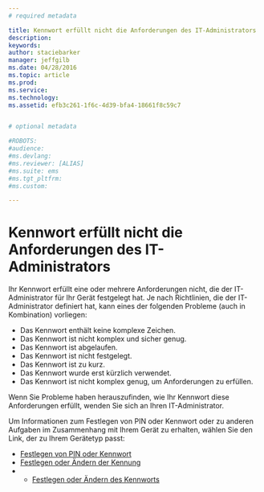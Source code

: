 ```yaml
---
# required metadata

title: Kennwort erfüllt nicht die Anforderungen des IT-Administrators | Microsoft Intune
description:
keywords:
author: staciebarker
manager: jeffgilb
ms.date: 04/28/2016
ms.topic: article
ms.prod:
ms.service:
ms.technology:
ms.assetid: efb3c261-1f6c-4d39-bfa4-18661f8c59c7


# optional metadata

#ROBOTS:
#audience:
#ms.devlang:
#ms.reviewer: [ALIAS]
#ms.suite: ems
#ms.tgt_pltfrm:
#ms.custom:

---
```


# Kennwort erfüllt nicht die Anforderungen des IT-Administrators

Ihr Kennwort erfüllt eine oder mehrere Anforderungen nicht, die der IT-Administrator für Ihr Gerät festgelegt hat. Je nach Richtlinien, die der IT-Administrator definiert hat, kann eines der folgenden Probleme (auch in Kombination) vorliegen:

- Das Kennwort enthält keine komplexe Zeichen.
- Das Kennwort ist nicht komplex und sicher genug.
- Das Kennwort ist abgelaufen.
- Das Kennwort ist nicht festgelegt.
- Das Kennwort ist zu kurz.
- Das Kennwort wurde erst kürzlich verwendet.
- Das Kennwort ist nicht komplex genug, um Anforderungen zu erfüllen.

Wenn Sie Probleme haben herauszufinden, wie Ihr Kennwort diese Anforderungen erfüllt, wenden Sie sich an Ihren IT-Administrator.

Um Informationen zum Festlegen von PIN oder Kennwort oder zu anderen Aufgaben im Zusammenhang mit Ihrem Gerät zu erhalten, wählen Sie den Link, der zu Ihrem Gerätetyp passt:

- [Festlegen von PIN oder Kennwort](set-your-pin-or-password-android.md)</br>
- [Festlegen oder Ändern der Kennung](set-or-change-your-passcode-ios.md)</br>
- - [Festlegen oder Ändern des Kennworts](set-or-change-your-password-windows.md)

<!--HONumber=May16_HO4-->


